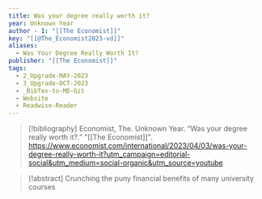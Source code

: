 ```yaml
---
title: Was your degree really worth it?
year: Unknown Year
author - 1: "[[The Economist]]"
key: "[[@The_Economist2023-vd]]"
aliases:
  - Was Your Degree Really Worth It?
publisher: "[[The Economist]]"
tags:
  - 2_Upgrade-MAY-2023
  - 3_Upgrade-OCT-2023
  - _BibTex-to-MD-Git
  - Website
  - Readwise-Reader
---
```


> [!bibliography]
> Economist, The. Unknown Year. “Was your degree really worth it?.” "[[The Economist]]". https://www.economist.com/international/2023/04/03/was-your-degree-really-worth-it?utm_campaign=editorial-social&utm_medium=social-organic&utm_source=youtube

> [!abstract]
> Crunching the puny financial benefits of many university courses
